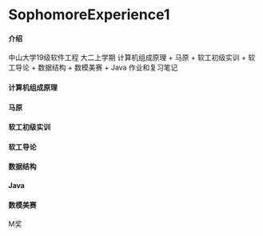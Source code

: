 # SophomoreExperience1

#### 介绍

中山大学19级软件工程 大二上学期 计算机组成原理 + 马原 + 软工初级实训 + 软工导论 + 数据结构 + 数模美赛 + Java 作业和复习笔记

#### 计算机组成原理

#### 马原

#### 软工初级实训

#### 软工导论

#### 数据结构

#### Java

#### 数模美赛

M奖





